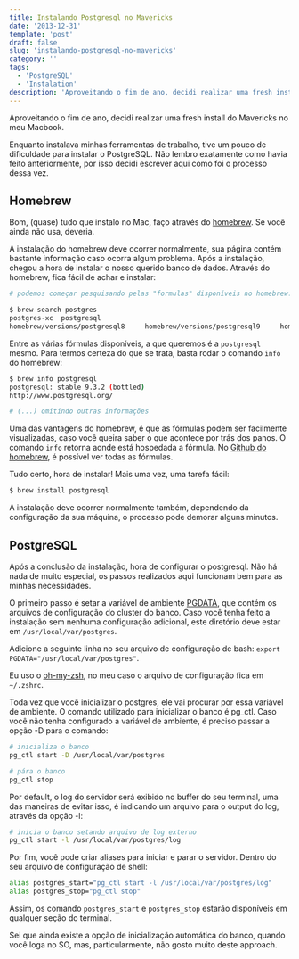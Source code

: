```yaml
---
title: Instalando Postgresql no Mavericks
date: '2013-12-31'
template: 'post'
draft: false
slug: 'instalando-postgresql-no-mavericks'
category: ''
tags:
  - 'PostgreSQL'
  - 'Instalation'
description: 'Aproveitando o fim de ano, decidi realizar uma fresh install do Mavericks no meu Macbook.'
---
```


Aproveitando o fim de ano, decidi realizar uma fresh install do Mavericks no meu Macbook.

Enquanto instalava minhas ferramentas de trabalho, tive um pouco de dificuldade para instalar o PostgreSQL. Não lembro exatamente como havia feito anteriormente, por isso decidi escrever aqui como foi o processo dessa vez.

## Homebrew

Bom, (quase) tudo que instalo no Mac, faço através do [homebrew](https://brew.sh/). Se você ainda não usa, deveria.

A instalação do homebrew deve ocorrer normalmente, sua página contém bastante informação caso ocorra algum problema. Após a instalação, chegou a hora de instalar o nosso querido banco de dados. Através do homebrew, fica fácil de achar e instalar:

```bash
# podemos começar pesquisando pelas "formulas" disponíveis no homebrew:

$ brew search postgres
postgres-xc  postgresql
homebrew/versions/postgresql8	  homebrew/versions/postgresql9	    homebrew/versions/postgresql91    homebrew/versions/postgresql92
```

Entre as várias fórmulas disponíveis, a que queremos é a `postgresql` mesmo. Para termos certeza do que se trata, basta rodar o comando `info` do homebrew:

```bash
$ brew info postgresql
postgresql: stable 9.3.2 (bottled)
http://www.postgresql.org/

# (...) omitindo outras informações
```

Uma das vantagens do homebrew, é que as fórmulas podem ser facilmente visualizadas, caso você queira saber o que acontece por trás dos panos. O comando `info` retorna aonde está hospedada a fórmula. No [Github do homebrew](https://github.com/Homebrew/homebrew-core), é possível ver todas as fórmulas.

Tudo certo, hora de instalar! Mais uma vez, uma tarefa fácil:

```bash
$ brew install postgresql
```

A instalação deve ocorrer normalmente também, dependendo da configuração da sua máquina, o processo pode demorar alguns minutos.

## PostgreSQL

Após a conclusão da instalação, hora de configurar o postgresql. Não há nada de muito especial, os passos realizados aqui funcionam bem para as minhas necessidades.

O primeiro passo é setar a variável de ambiente [PGDATA](http://www.postgresql.org/docs/9.3/static/storage-file-layout.html), que contém os arquivos de configuração do cluster do banco. Caso você tenha feito a instalação sem nenhuma configuração adicional, este diretório deve estar em `/usr/local/var/postgres`.

Adicione a seguinte linha no seu arquivo de configuração de bash: `export PGDATA="/usr/local/var/postgres"`.

Eu uso o [oh-my-zsh](https://github.com/robbyrussell/oh-my-zsh), no meu caso o arquivo de configuração fica em `~/.zshrc`.

Toda vez que você inicializar o postgres, ele vai procurar por essa variável de ambiente. O comando utilizado para inicializar o banco é pg_ctl. Caso você não tenha configurado a variável de ambiente, é preciso passar a opção -D para o comando:

```bash
# inicializa o banco
pg_ctl start -D /usr/local/var/postgres

# pára o banco
pg_ctl stop
```

Por default, o log do servidor será exibido no buffer do seu terminal, uma das maneiras de evitar isso, é indicando um arquivo para o output do log, através da opção -l:

```bash
# inicia o banco setando arquivo de log externo
pg_ctl start -l /usr/local/var/postgres/log
```

Por fim, você pode criar aliases para iniciar e parar o servidor. Dentro do seu arquivo de configuração de shell:

```bash
alias postgres_start="pg_ctl start -l /usr/local/var/postgres/log"
alias postgres_stop="pg_ctl stop"
```

Assim, os comando `postgres_start` e `postgres_stop` estarão disponíveis em qualquer seção do terminal.

Sei que ainda existe a opção de inicialização automática do banco, quando você loga no SO, mas, particularmente, não gosto muito deste approach.
